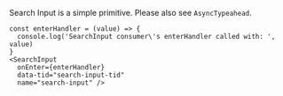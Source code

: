 Search Input is a simple primitive. Please also see `AsyncTypeahead`.

```
const enterHandler = (value) => {
  console.log('SearchInput consumer\'s enterHandler called with: ', value)
}
<SearchInput
  onEnter={enterHandler}
  data-tid="search-input-tid"
  name="search-input" />
```
